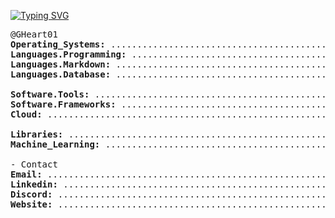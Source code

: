 [![Typing SVG](https://readme-typing-svg.herokuapp.com?color=ffffff&repeat=false&lines=👋+Hello,+I'm+Geralt+Heart)](https://git.io/typing-svg)

<pre>
@GHeart01 
<b>Operating_Systems:</b> ....................................................................... Windows, MacOS, Linux
<b>Languages.Programming:</b> .................................................................. Python, C++, JavaScript
<b>Languages.Markdown:</b> ........................................................................ HTML, CSS, MD, LaTeX
<b>Languages.Database:</b> ........................................................................... PostgreSQL, Excel

<b>Software.Tools:</b> ....................................................................... Jupyter Notebook, VS Code
<b>Software.Frameworks:</b> .............................................................................. React, NodeJS
<b>Cloud:</b> .................................................................................. AWS Amplify, Cloudflare

<b>Libraries:</b> ............................................................ NumPy, Pandas, Matplotlib, SciPy, Seaborn
<b>Machine_Learning:</b> ............................................................... TensorFlow, scikit-learn, Keras
              
- Contact
<b>Email:</b> .................................................................................. emailme@geraltheart.com
<b>Linkedin:</b> ............................................................ https://www.linkedin.com/in/geraltheart001
<b>Discord:</b> ............................................................................................... g.heart.
<b>Website:</b> ........................................................................................ geraltheart.com
</pre>


